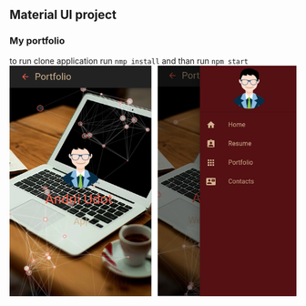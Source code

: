 ## Material UI project
### My portfolio
to  run clone application 
run ```nmp install```
and than run ```npm start```
![Иллюстрация к проекту](https://github.com/udot-a/material-react/raw/master/src/images/screenshot.png)
